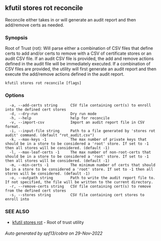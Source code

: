 ## kfutil stores rot reconcile

Reconcile either takes in or will generate an audit report and then add/remove certs as needed.

### Synopsis

Root of Trust (rot): Will parse either a combination of CSV files that define certs to 
add and/or certs to remove with a CSV of certificate stores or an audit CSV file. If an audit CSV file is provided, the 
add and remove actions defined in the audit file will be immediately executed. If a combination of CSV files are provided,
the utility will first generate an audit report and then execute the add/remove actions defined in the audit report.

```
kfutil stores rot reconcile [flags]
```

### Options

```
  -a, --add-certs string      CSV file containing cert(s) to enroll into the defined cert stores
  -d, --dry-run               Dry run mode
  -h, --help                  help for reconcile
  -v, --import-csv            Import an audit report file in CSV format.
  -i, --input-file string     Path to a file generated by 'stores rot audit' command. (default "rot_audit.csv")
  -k, --max-keys -1           The max number of private keys that should be in a store to be considered a 'root' store. If set to -1 then all stores will be considered. (default -1)
  -l, --max-leaf-certs -1     The max number of non-root-certs that should be in a store to be considered a 'root' store. If set to -1 then all stores will be considered. (default -1)
  -m, --min-certs -1          The minimum number of certs that should be in a store to be considered a 'root' store. If set to -1 then all stores will be considered. (default -1)
  -o, --outpath string        Path to write the audit report file to. If not specified, the file will be written to the current directory.
  -r, --remove-certs string   CSV file containing cert(s) to remove from the defined cert stores
  -s, --stores string         CSV file containing cert stores to enroll into
```

### SEE ALSO

* [kfutil stores rot](kfutil_stores_rot.md)	 - Root of trust utility

###### Auto generated by spf13/cobra on 29-Nov-2022

